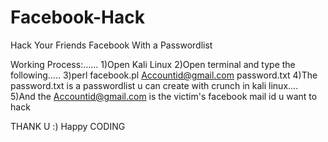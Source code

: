 # Facebook-Hack
Hack Your Friends Facebook With a Passwordlist

Working Process:......
1)Open Kali Linux
2)Open terminal and type the following.....
3)perl facebook.pl Accountid@gmail.com password.txt
4)The password.txt is a passwordlist u can create with crunch in kali linux....
5)And the Accountid@gmail.com is the victim's facebook mail id u want to hack

THANK U :) Happy CODING
